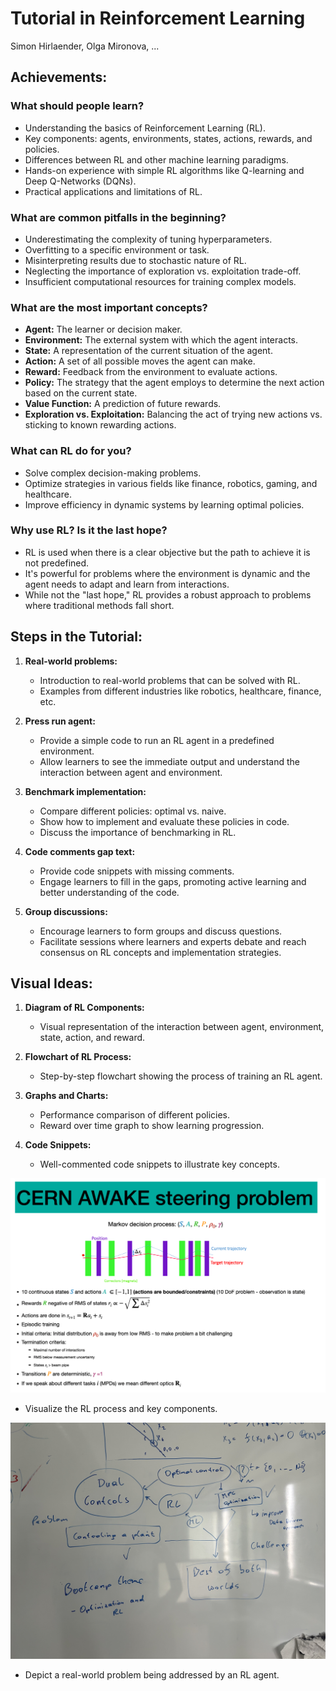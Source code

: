 # Tutorial in Reinforcement Learning

Simon Hirlaender, Olga Mironova, ... 

## Achievements:
### What should people learn?
- Understanding the basics of Reinforcement Learning (RL).
- Key components: agents, environments, states, actions, rewards, and policies.
- Differences between RL and other machine learning paradigms.
- Hands-on experience with simple RL algorithms like Q-learning and Deep Q-Networks (DQNs).
- Practical applications and limitations of RL.

### What are common pitfalls in the beginning?
- Underestimating the complexity of tuning hyperparameters.
- Overfitting to a specific environment or task.
- Misinterpreting results due to stochastic nature of RL.
- Neglecting the importance of exploration vs. exploitation trade-off.
- Insufficient computational resources for training complex models.

### What are the most important concepts?
- **Agent:** The learner or decision maker.
- **Environment:** The external system with which the agent interacts.
- **State:** A representation of the current situation of the agent.
- **Action:** A set of all possible moves the agent can make.
- **Reward:** Feedback from the environment to evaluate actions.
- **Policy:** The strategy that the agent employs to determine the next action based on the current state.
- **Value Function:** A prediction of future rewards.
- **Exploration vs. Exploitation:** Balancing the act of trying new actions vs. sticking to known rewarding actions.

### What can RL do for you?
- Solve complex decision-making problems.
- Optimize strategies in various fields like finance, robotics, gaming, and healthcare.
- Improve efficiency in dynamic systems by learning optimal policies.

### Why use RL? Is it the last hope?
- RL is used when there is a clear objective but the path to achieve it is not predefined.
- It's powerful for problems where the environment is dynamic and the agent needs to adapt and learn from interactions.
- While not the "last hope," RL provides a robust approach to problems where traditional methods fall short.

## Steps in the Tutorial:
1. **Real-world problems:**
   - Introduction to real-world problems that can be solved with RL.
   - Examples from different industries like robotics, healthcare, finance, etc.

2. **Press run agent:**
   - Provide a simple code to run an RL agent in a predefined environment.
   - Allow learners to see the immediate output and understand the interaction between agent and environment.

3. **Benchmark implementation:**
   - Compare different policies: optimal vs. naive.
   - Show how to implement and evaluate these policies in code.
   - Discuss the importance of benchmarking in RL.

4. **Code comments gap text:**
   - Provide code snippets with missing comments.
   - Engage learners to fill in the gaps, promoting active learning and better understanding of the code.

5. **Group discussions:**
   - Encourage learners to form groups and discuss questions.
   - Facilitate sessions where learners and experts debate and reach consensus on RL concepts and implementation strategies.

## Visual Ideas:
1. **Diagram of RL Components:**
   - Visual representation of the interaction between agent, environment, state, action, and reward.

2. **Flowchart of RL Process:**
   - Step-by-step flowchart showing the process of training an RL agent.

3. **Graphs and Charts:**
   - Performance comparison of different policies.
   - Reward over time graph to show learning progression.

4. **Code Snippets:**
   - Well-commented code snippets to illustrate key concepts.

<img src="img.png" alt="RL Process" width="800">

- Visualize the RL process and key components.

<img src="IMG_2880.jpg" alt="Real-world problem" width="800">

- Depict a real-world problem being addressed by an RL agent.


